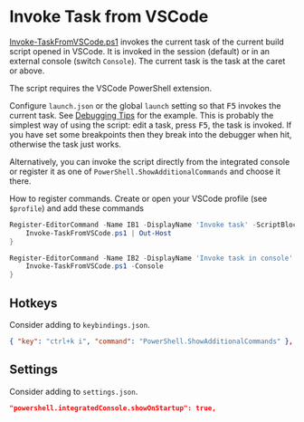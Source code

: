 # Invoke Task from VSCode

[Invoke-TaskFromVSCode.ps1]: https://www.powershellgallery.com/packages/Invoke-TaskFromVSCode
[#258]: https://github.com/PowerShell/PowerShellEditorServices/issues/258

[Invoke-TaskFromVSCode.ps1] invokes the current task of the current build script opened in VSCode.
It is invoked in the session (default) or in an external console (switch `Console`).
The current task is the task at the caret or above.

The script requires the VSCode PowerShell extension.

Configure `launch.json` or the global `launch` setting so that <kbd>F5</kbd> invokes the current task.
See [Debugging Tips](Debugging-Tips.md) for the example.
This is probably the simplest way of using the script: edit a task, press <kbd>F5</kbd>, the task is invoked.
If you have set some breakpoints then they break into the debugger when hit, otherwise the task just works.

Alternatively, you can invoke the script directly from the integrated console
or register it as one of `PowerShell.ShowAdditionalCommands` and choose it
there.

How to register commands. Create or open your VSCode profile (see `$profile`)
and add these commands

```powershell
Register-EditorCommand -Name IB1 -DisplayName 'Invoke task' -ScriptBlock {
    Invoke-TaskFromVSCode.ps1 | Out-Host
}

Register-EditorCommand -Name IB2 -DisplayName 'Invoke task in console' -SuppressOutput -ScriptBlock {
    Invoke-TaskFromVSCode.ps1 -Console
}
```

## Hotkeys

Consider adding to `keybindings.json`.

```json
{ "key": "ctrl+k i", "command": "PowerShell.ShowAdditionalCommands" },
```

## Settings

Consider adding to `settings.json`.

```json
"powershell.integratedConsole.showOnStartup": true,
```
